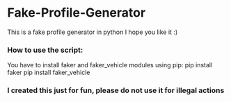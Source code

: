 # Fake-Profile-Generator
This is a fake profile generator in python
I hope you like it :)

### How to use the script:
You have to install faker and faker_vehicle modules using pip:
pip install faker
pip install faker_vehicle

### I created this just for fun, please do not use it for illegal actions
